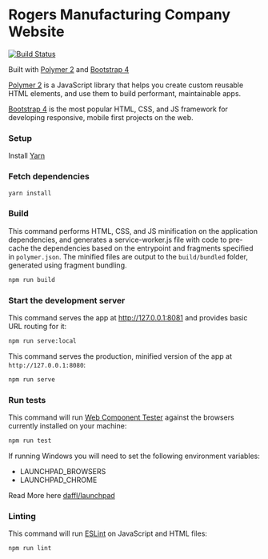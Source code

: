 # Rogers Manufacturing Company Website

[![Build Status](https://travis-ci.com/patkub/rmc1891-site.svg?token=SzEUzz2hzombHeznyA1S&branch=master)](https://travis-ci.com/patkub/rmc1891-site)

Built with [Polymer 2](https://www.polymer-project.org/) and [Bootstrap 4](http://getbootstrap.com/)

[Polymer 2](https://www.polymer-project.org/) is a JavaScript library that helps you create custom reusable HTML elements, and use them to build performant, maintainable apps.

[Bootstrap 4](http://getbootstrap.com/) is the most popular HTML, CSS, and JS framework for developing responsive, mobile first projects on the web.

### Setup

Install [Yarn](https://yarnpkg.com/lang/en/docs/install)

### Fetch dependencies

```sh
yarn install
```

### Build

This command performs HTML, CSS, and JS minification on the application
dependencies, and generates a service-worker.js file with code to pre-cache the
dependencies based on the entrypoint and fragments specified in `polymer.json`.
The minified files are output to the `build/bundled` folder,
generated using fragment bundling.

```sh
npm run build
```

### Start the development server

This command serves the app at http://127.0.0.1:8081 and provides basic URL
routing for it:

```sh
npm run serve:local
```

This command serves the production, minified version of the app at
`http://127.0.0.1:8080`:

```sh
npm run serve
```

### Run tests

This command will run [Web Component Tester](https://github.com/Polymer/web-component-tester)
against the browsers currently installed on your machine:

```sh
npm run test
```

If running Windows you will need to set the following environment variables:

- LAUNCHPAD_BROWSERS
- LAUNCHPAD_CHROME

Read More here [daffl/launchpad](https://github.com/daffl/launchpad#environment-variables-impacting-local-browsers-detection)

### Linting

This command will run [ESLint](http://eslint.org/) on JavaScript and HTML files:

```sh
npm run lint
```
